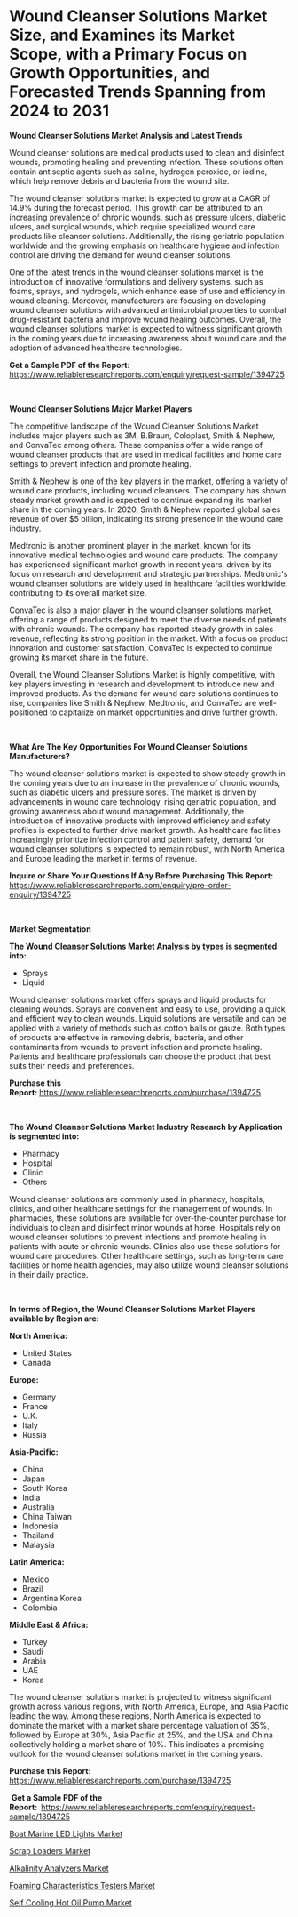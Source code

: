 <p><h1>Wound Cleanser Solutions Market Size, and Examines its Market Scope, with a Primary Focus on Growth Opportunities, and Forecasted Trends Spanning from 2024 to 2031</h1></p><p><strong>Wound Cleanser Solutions Market Analysis and Latest Trends</strong></p>
<p><p>Wound cleanser solutions are medical products used to clean and disinfect wounds, promoting healing and preventing infection. These solutions often contain antiseptic agents such as saline, hydrogen peroxide, or iodine, which help remove debris and bacteria from the wound site.</p><p>The wound cleanser solutions market is expected to grow at a CAGR of 14.9% during the forecast period. This growth can be attributed to an increasing prevalence of chronic wounds, such as pressure ulcers, diabetic ulcers, and surgical wounds, which require specialized wound care products like cleanser solutions. Additionally, the rising geriatric population worldwide and the growing emphasis on healthcare hygiene and infection control are driving the demand for wound cleanser solutions.</p><p>One of the latest trends in the wound cleanser solutions market is the introduction of innovative formulations and delivery systems, such as foams, sprays, and hydrogels, which enhance ease of use and efficiency in wound cleaning. Moreover, manufacturers are focusing on developing wound cleanser solutions with advanced antimicrobial properties to combat drug-resistant bacteria and improve wound healing outcomes. Overall, the wound cleanser solutions market is expected to witness significant growth in the coming years due to increasing awareness about wound care and the adoption of advanced healthcare technologies.</p></p>
<p><strong>Get a Sample PDF of the Report:&nbsp;</strong> <a href="https://www.reliableresearchreports.com/enquiry/request-sample/1394725">https://www.reliableresearchreports.com/enquiry/request-sample/1394725</a></p>
<p>&nbsp;</p>
<p><strong>Wound Cleanser Solutions Major Market Players</strong></p>
<p><p>The competitive landscape of the Wound Cleanser Solutions Market includes major players such as 3M, B.Braun, Coloplast, Smith & Nephew, and ConvaTec among others. These companies offer a wide range of wound cleanser products that are used in medical facilities and home care settings to prevent infection and promote healing.</p><p>Smith & Nephew is one of the key players in the market, offering a variety of wound care products, including wound cleansers. The company has shown steady market growth and is expected to continue expanding its market share in the coming years. In 2020, Smith & Nephew reported global sales revenue of over $5 billion, indicating its strong presence in the wound care industry.</p><p>Medtronic is another prominent player in the market, known for its innovative medical technologies and wound care products. The company has experienced significant market growth in recent years, driven by its focus on research and development and strategic partnerships. Medtronic's wound cleanser solutions are widely used in healthcare facilities worldwide, contributing to its overall market size.</p><p>ConvaTec is also a major player in the wound cleanser solutions market, offering a range of products designed to meet the diverse needs of patients with chronic wounds. The company has reported steady growth in sales revenue, reflecting its strong position in the market. With a focus on product innovation and customer satisfaction, ConvaTec is expected to continue growing its market share in the future.</p><p>Overall, the Wound Cleanser Solutions Market is highly competitive, with key players investing in research and development to introduce new and improved products. As the demand for wound care solutions continues to rise, companies like Smith & Nephew, Medtronic, and ConvaTec are well-positioned to capitalize on market opportunities and drive further growth.</p></p>
<p>&nbsp;</p>
<p><strong>What Are The Key Opportunities For Wound Cleanser Solutions Manufacturers?</strong></p>
<p><p>The wound cleanser solutions market is expected to show steady growth in the coming years due to an increase in the prevalence of chronic wounds, such as diabetic ulcers and pressure sores. The market is driven by advancements in wound care technology, rising geriatric population, and growing awareness about wound management. Additionally, the introduction of innovative products with improved efficiency and safety profiles is expected to further drive market growth. As healthcare facilities increasingly prioritize infection control and patient safety, demand for wound cleanser solutions is expected to remain robust, with North America and Europe leading the market in terms of revenue.</p></p>
<p><strong>Inquire or Share Your Questions If Any Before Purchasing This Report:</strong> <a href="https://www.reliableresearchreports.com/enquiry/pre-order-enquiry/1394725">https://www.reliableresearchreports.com/enquiry/pre-order-enquiry/1394725</a></p>
<p>&nbsp;</p>
<p><strong>Market Segmentation</strong></p>
<p><strong>The Wound Cleanser Solutions Market Analysis by types is segmented into:</strong></p>
<p><ul><li>Sprays</li><li>Liquid</li></ul></p>
<p><p>Wound cleanser solutions market offers sprays and liquid products for cleaning wounds. Sprays are convenient and easy to use, providing a quick and efficient way to clean wounds. Liquid solutions are versatile and can be applied with a variety of methods such as cotton balls or gauze. Both types of products are effective in removing debris, bacteria, and other contaminants from wounds to prevent infection and promote healing. Patients and healthcare professionals can choose the product that best suits their needs and preferences.</p></p>
<p><strong>Purchase this Report:&nbsp;</strong><a href="https://www.reliableresearchreports.com/purchase/1394725">https://www.reliableresearchreports.com/purchase/1394725</a></p>
<p>&nbsp;</p>
<p><strong>The Wound Cleanser Solutions Market Industry Research by Application is segmented into:</strong></p>
<p><ul><li>Pharmacy</li><li>Hospital</li><li>Clinic</li><li>Others</li></ul></p>
<p><p>Wound cleanser solutions are commonly used in pharmacy, hospitals, clinics, and other healthcare settings for the management of wounds. In pharmacies, these solutions are available for over-the-counter purchase for individuals to clean and disinfect minor wounds at home. Hospitals rely on wound cleanser solutions to prevent infections and promote healing in patients with acute or chronic wounds. Clinics also use these solutions for wound care procedures. Other healthcare settings, such as long-term care facilities or home health agencies, may also utilize wound cleanser solutions in their daily practice.</p></p>
<p>&nbsp;</p>
<p><strong>In terms of Region, the Wound Cleanser Solutions Market Players available by Region are:</strong></p>
<p>
    <p> <strong> North America: </strong>
        <ul>
            <li>United States</li>
            <li>Canada</li>
        </ul>
        </p> 
    <p> <strong> Europe: </strong>
        <ul>
            <li>Germany</li>
            <li>France</li>
            <li>U.K.</li>
            <li>Italy</li>
            <li>Russia</li>
        </ul>
        </p> 
    <p> <strong> Asia-Pacific: </strong>
        <ul>
            <li>China</li>
            <li>Japan</li>
            <li>South Korea</li>
            <li>India</li>
            <li>Australia</li>
            <li>China Taiwan</li>
            <li>Indonesia</li>
            <li>Thailand</li>
            <li>Malaysia</li>
        </ul>
        </p> 
    <p> <strong> Latin America: </strong>
        <ul>
            <li>Mexico</li>
            <li>Brazil</li>
            <li>Argentina Korea</li>
            <li>Colombia</li>
        </ul>
        </p> 
    <p> <strong> Middle East & Africa: </strong>
        <ul>
            <li>Turkey</li>
            <li>Saudi</li>
            <li>Arabia</li>
            <li>UAE</li>
            <li>Korea</li>
        </ul>
    </p>
    </p>
<p><p>The wound cleanser solutions market is projected to witness significant growth across various regions, with North America, Europe, and Asia Pacific leading the way. Among these regions, North America is expected to dominate the market with a market share percentage valuation of 35%, followed by Europe at 30%, Asia Pacific at 25%, and the USA and China collectively holding a market share of 10%. This indicates a promising outlook for the wound cleanser solutions market in the coming years.</p></p>
<p><strong>Purchase this Report: </strong><a href="https://www.reliableresearchreports.com/purchase/1394725">https://www.reliableresearchreports.com/purchase/1394725</a></p>
<p>&nbsp;<strong>Get a Sample PDF of the Report:&nbsp;&nbsp;</strong><a href="https://www.reliableresearchreports.com/enquiry/request-sample/1394725">https://www.reliableresearchreports.com/enquiry/request-sample/1394725</a></p>
<p><strong></strong></p>
<p><p><a href="https://medium.com/@tyreekhuel2023/boat-marine-led-lights-market-comprehensive-assessment-by-type-application-and-geography-5ca33cc21f70">Boat Marine LED Lights Market</a></p><p><a href="https://medium.com/@kevenjewess/scrap-loaders-nbsp-market-focuses-on-market-share-size-and-projected-forecast-till-2031-393c1d5579f7">Scrap Loaders Market</a></p><p><a href="https://medium.com/@kevenjewess/alkalinity-analyzers-market-insights-into-market-cagr-market-trends-and-growth-strategies-2e1ae13d7f5a">Alkalinity Analyzers Market</a></p><p><a href="https://medium.com/@tyreekhuel2023/foaming-characteristics-testers-market-insight-market-trends-growth-forecasted-from-2024-to-2031-43cabc1436bd">Foaming Characteristics Testers Market</a></p><p><a href="https://medium.com/@tyreekhuel2023/self-cooling-hot-oil-pump-market-the-key-to-successful-business-strategy-forecast-till-2031-b898c2e1475d">Self Cooling Hot Oil Pump Market</a></p></p>